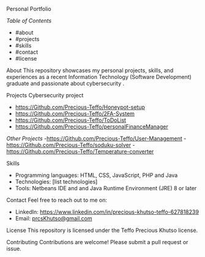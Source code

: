 Personal Portfolio

*Table of Contents*
- #about
- #projects
- #skills
- #contact
- #license

About
This repository showcases my personal projects, skills, and experiences as a recent Information Technology (Software Development) graduate and passionate about cybersecurity .

Projects
Cybersecurity project
- https://Github.com/Precious-Teffo/Honeypot-setup
- https://Github.com/Precious-Teffo/2FA-System
- https://Github.com/Precious-Teffo/ToDoList
- https://Github.com/Precious-Teffo/personalFinanceManager

*Other Projects*
-https://Github.com/Precious-Teffo/User-Management
-https://Github.com/Precious-Teffo/soduku-solver
-https://Github.com/Precious-Teffo/Temperature-converter


Skills
- Programming languages: HTML, CSS, JavaScript, PHP and Java 
- Technologies: [list technologies]
- Tools: Netbeans IDE and  and Java Runtime Environment (JRE) 8 or later

Contact
Feel free to reach out to me on:

- LinkedIn: https://www.linkedin.com/in/precious-khutso-teffo-627818239
- Email: prcsKhutso@gmail.com

License
This repository is licensed under the Teffo Precious Khutso license.

Contributing
Contributions are welcome! Please submit a pull request or issue.
